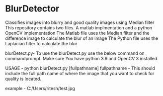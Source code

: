 # BlurDetector
Classifies images into blurry and good quality images using Median filter
This repository contains two files.
A matlab implmentation and a python OpenCV implementation
The Matlab file uses the Median filter and the difference image to calculate the blur of an image
The Python file uses the Laplacian filter to calculate the blur

blurDetect.py- To use the blurDetect.py use the below command on commandprompt. Make sure You have python 3.6 and OpenCV 3 installed.

USAGE - python blurDetect.py [fullpathname]
fullpathname - This should include the full path name of where the image that you want to check for quality is located.

example - C:/Users/ritesh/test.jpg

